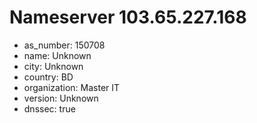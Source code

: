 # Nameserver 103.65.227.168

* as_number: 150708
* name: Unknown
* city: Unknown
* country: BD
* organization: Master IT
* version: Unknown
* dnssec: true
